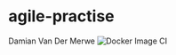 # agile-practise
Damian Van Der Merwe
![Docker Image CI](https://github.com/damvan39/agile-practise/workflows/Docker%20Image%20CI/badge.svg)
